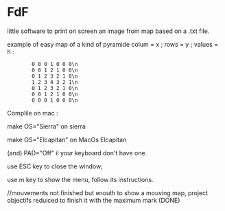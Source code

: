 # FdF
little software to print on screen an image from map based on a .txt file.

example of easy map of a kind of pyramide colum = x ; rows = y ; values = h :

            0 0 0 1 0 0 0\n
            0 0 1 2 1 0 0\n
            0 1 2 3 2 1 0\n
            1 2 3 4 3 2 1\n
            0 1 2 3 2 1 0\n
            0 0 1 2 1 0 0\n
            0 0 0 1 0 0 0\n 


Complile on mac :

make OS="Sierra" on sierra

make OS="Elcapitan" on MacOs Elcapitan

   (and)         PAD="Off" il your keyboard don't have one.


use ESC key to close the window;

use m key to show the menu, follow its instructions.






//mouvements not finished but enouth to show a mouving map, project objectifs reduiced to finish it with the maximum mark (DONE)

